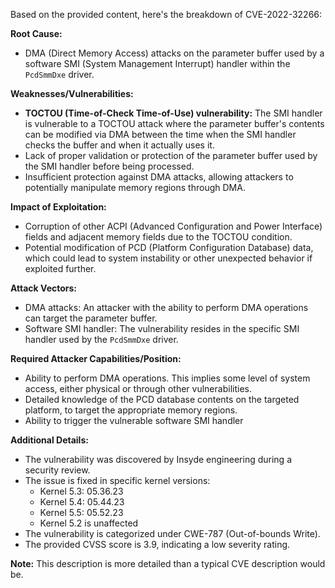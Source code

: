 Based on the provided content, here's the breakdown of CVE-2022-32266:

**Root Cause:**
- DMA (Direct Memory Access) attacks on the parameter buffer used by a software SMI (System Management Interrupt) handler within the `PcdSmmDxe` driver.

**Weaknesses/Vulnerabilities:**
- **TOCTOU (Time-of-Check Time-of-Use) vulnerability:** The SMI handler is vulnerable to a TOCTOU attack where the parameter buffer's contents can be modified via DMA between the time when the SMI handler checks the buffer and when it actually uses it.
- Lack of proper validation or protection of the parameter buffer used by the SMI handler before being processed.
- Insufficient protection against DMA attacks, allowing attackers to potentially manipulate memory regions through DMA.

**Impact of Exploitation:**
- Corruption of other ACPI (Advanced Configuration and Power Interface) fields and adjacent memory fields due to the TOCTOU condition.
- Potential modification of PCD (Platform Configuration Database) data, which could lead to system instability or other unexpected behavior if exploited further.

**Attack Vectors:**
- DMA attacks: An attacker with the ability to perform DMA operations can target the parameter buffer.
- Software SMI handler: The vulnerability resides in the specific SMI handler used by the `PcdSmmDxe` driver.

**Required Attacker Capabilities/Position:**
- Ability to perform DMA operations. This implies some level of system access, either physical or through other vulnerabilities.
- Detailed knowledge of the PCD database contents on the targeted platform, to target the appropriate memory regions.
- Ability to trigger the vulnerable software SMI handler

**Additional Details:**
- The vulnerability was discovered by Insyde engineering during a security review.
- The issue is fixed in specific kernel versions:
    - Kernel 5.3: 05.36.23
    - Kernel 5.4: 05.44.23
    - Kernel 5.5: 05.52.23
    - Kernel 5.2 is unaffected
- The vulnerability is categorized under CWE-787 (Out-of-bounds Write).
- The provided CVSS score is 3.9, indicating a low severity rating.

**Note:** This description is more detailed than a typical CVE description would be.